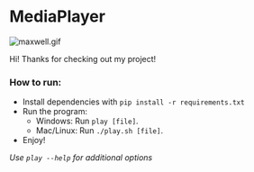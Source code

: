 # MediaPlayer

![maxwell.gif](https://github.com/user-attachments/assets/d85ed117-7aea-4364-a2f1-d7b61b266f0d)

Hi! Thanks for checking out my project!

### How to run:
- Install dependencies with `pip install -r requirements.txt`
- Run the program:
    - Windows: Run `play [file]`.
    - Mac/Linux: Run `./play.sh [file]`.
- Enjoy!

*Use `play --help` for additional options*